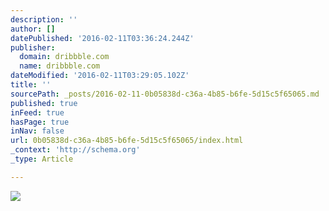 ```yaml
---
description: ''
author: []
datePublished: '2016-02-11T03:36:24.244Z'
publisher:
  domain: dribbble.com
  name: dribbble.com
dateModified: '2016-02-11T03:29:05.102Z'
title: ''
sourcePath: _posts/2016-02-11-0b05838d-c36a-4b85-b6fe-5d15c5f65065.md
published: true
inFeed: true
hasPage: true
inNav: false
url: 0b05838d-c36a-4b85-b6fe-5d15c5f65065/index.html
_context: 'http://schema.org'
_type: Article

---
```

![](https://d13yacurqjgara.cloudfront.net/users/48609/screenshots/2517661/attachments/496165/allthree.png)